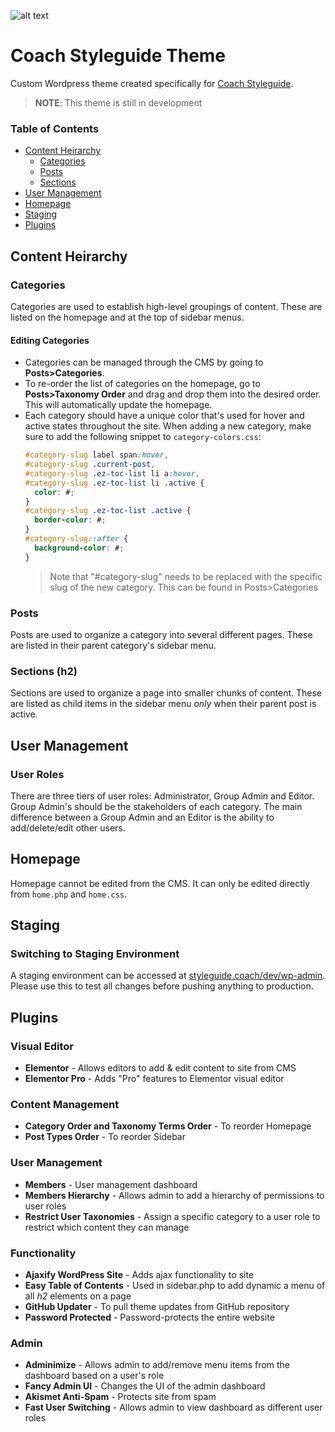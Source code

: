 ![alt text](https://styleguide.coach/wp-content/themes/coach-styleguide/img/logo-coach.svg)
# Coach Styleguide Theme
Custom Wordpress theme created specifically for [Coach Styleguide](https://styleguide.coach). 
> **NOTE**: This theme is still in development 

### Table of Contents <!-- Table of contents generated generated by http://tableofcontent.eu -->
 - [Content Heirarchy](#content-heirarchy)
   - [Categories](#categories)
   - [Posts](#posts)
   - [Sections](#sections-h2)
 - [User Management](#user-management)
 - [Homepage](#homepage)
 - [Staging](#staging)
 - [Plugins](#plugins)

## Content Heirarchy
### Categories
Categories are used to establish high-level groupings of content. These are listed on the homepage and at the top of sidebar menus. 
  #### Editing Categories
  * Categories can be managed through the CMS by going to __Posts>Categories__.
  * To re-order the list of categories on the homepage, go to __Posts>Taxonomy Order__ and drag and drop them into the desired order. This will automatically update the homepage.
  * Each category should have a unique color that's used for hover and active states throughout the site. When adding a new category, make sure to add the following snippet to `category-colors.css`:
      ```css
      #category-slug label span:hover,
      #category-slug .current-post,
      #category-slug .ez-toc-list li a:hover,
      #category-slug .ez-toc-list li .active {
        color: #;
      }
      #category-slug .ez-toc-list .active {
        border-color: #;
      }
      #category-slug::after {
        background-color: #;
      }
      ```
      > Note that "#category-slug" needs to be replaced with the specific slug of the new category. This can be found in Posts>Categories
      
### Posts
Posts are used to organize a category into several different pages. These are listed in their parent category's sidebar menu.
<!---  #### Editing Posts
  > -
  #### Adding Posts
  > -
  #### Re-arranging Posts in Sidebar
  > - --->

### Sections (h2)
  Sections are used to organize a page into smaller chunks of content. These are listed as child items in the sidebar menu *only* when their parent post is active.


## User Management
  ### User Roles
  There are three tiers of user roles: Administrator, Group Admin and Editor. Group Admin's should be the stakeholders of each category. The main difference between a Group Admin and an Editor is the ability to add/delete/edit other users.
  <!--- ### Adding a New User
  > - --->


## Homepage
Homepage cannot be edited from the CMS. It can only be edited directly from `home.php` and `home.css`.


## Staging
  ### Switching to Staging Environment
  A staging environment can be accessed at [styleguide.coach/dev/wp-admin](https://styleguide.coach/dev/wp-admin). Please use this to test all changes before pushing anything to production.

## Plugins
  ### Visual Editor
  * **Elementor** - Allows editors to add & edit content to site from CMS
  * **Elementor Pro** - Adds "Pro" features to Elementor visual editor
  ### Content Management
  * **Category Order and Taxonomy Terms Order** - To reorder Homepage
  * **Post Types Order** - To reorder Sidebar
  ### User Management
  * **Members** - User management dashboard
   * **Members Hierarchy** - Allows admin to add a hierarchy of permissions to user roles
  * **Restrict User Taxonomies** - Assign a specific category to a user role to restrict which content they can manage
  ### Functionality 
  * **Ajaxify WordPress Site** - Adds ajax functionality to site
  * **Easy Table of Contents** - Used in sidebar.php to add dynamic a menu of all *h2* elements on a page
  * **GitHub Updater** - To pull theme updates from GitHub repository
  * **Password Protected** - Password-protects the entire website
  ### Admin 
  * **Adminimize** - Allows admin to add/remove menu items from the dashboard based on a user's role
  * **Fancy Admin UI** - Changes the UI of the admin dashboard
  * **Akismet Anti-Spam** - Protects site from spam
  * **Fast User Switching** - Allows admin to view dashboard as different user roles














